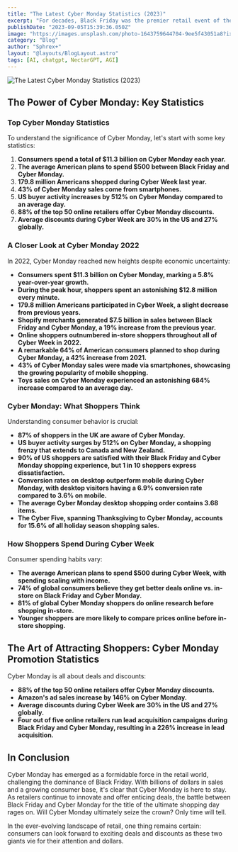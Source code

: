```yaml
---
title: "The Latest Cyber Monday Statistics (2023)"
excerpt: "For decades, Black Friday was the premier retail event of the year, with shoppers lining up outside stores to get their hands on the hottest deals"
publishDate: "2023-09-05T15:39:36.050Z"
image: "https://images.unsplash.com/photo-1643759644704-9ee5f43051a8?ixlib=rb-4.0.3&ixid=M3wxMjA3fDB8MHxwaG90by1wYWdlfHx8fGVufDB8fHx8fA%3D%3D&auto=format&fit=crop&w=1424&q=80"
category: "Blog"
author: "Sphrex+"
layout: "@layouts/BlogLayout.astro"
tags: [AI, chatgpt, NectarGPT, AGI]
---
```


<p><img src="https://images.unsplash.com/photo-1535378273068-9bb67d5beacd?ixlib=rb-4.0.3&ixid=M3wxMjA3fDB8MHxwaG90by1wYWdlfHx8fGVufDB8fHx8fA%3D%3D&auto=format&fit=crop&w=1394&q=80" alt="The Latest Cyber Monday Statistics (2023)" /></p>

<h2 id="the-power-of-cyber-monday-key-statistics">The Power of Cyber Monday: Key Statistics</h2>
<h3 id="top-cyber-monday-statistics">Top Cyber Monday Statistics</h3>
<p>To understand the significance of Cyber Monday, let&#39;s start with some key statistics:</p>
<ol>
<li><strong>Consumers spend a total of $11.3 billion on Cyber Monday each year.</strong></li>
<li><strong>The average American plans to spend $500 between Black Friday and Cyber Monday.</strong></li>
<li><strong>179.8 million Americans shopped during Cyber Week last year.</strong></li>
<li><strong>43% of Cyber Monday sales come from smartphones.</strong></li>
<li><strong>US buyer activity increases by 512% on Cyber Monday compared to an average day.</strong></li>
<li><strong>88% of the top 50 online retailers offer Cyber Monday discounts.</strong></li>
<li><strong>Average discounts during Cyber Week are 30% in the US and 27% globally.</strong></li>
</ol>
<h3 id="a-closer-look-at-cyber-monday-2022">A Closer Look at Cyber Monday 2022</h3>
<p>In 2022, Cyber Monday reached new heights despite economic uncertainty:</p>
<ul>
<li><strong>Consumers spent $11.3 billion on Cyber Monday, marking a 5.8% year-over-year growth.</strong></li>
<li><strong>During the peak hour, shoppers spent an astonishing $12.8 million every minute.</strong></li>
<li><strong>179.8 million Americans participated in Cyber Week, a slight decrease from previous years.</strong></li>
<li><strong>Shopify merchants generated $7.5 billion in sales between Black Friday and Cyber Monday, a 19% increase from the previous year.</strong></li>
<li><strong>Online shoppers outnumbered in-store shoppers throughout all of Cyber Week in 2022.</strong></li>
<li><strong>A remarkable 64% of American consumers planned to shop during Cyber Monday, a 42% increase from 2021.</strong></li>
<li><strong>43% of Cyber Monday sales were made via smartphones, showcasing the growing popularity of mobile shopping.</strong></li>
<li><strong>Toys sales on Cyber Monday experienced an astonishing 684% increase compared to an average day.</strong></li>
</ul>
<h3 id="cyber-monday-what-shoppers-think">Cyber Monday: What Shoppers Think</h3>
<p>Understanding consumer behavior is crucial:</p>
<ul>
<li><strong>87% of shoppers in the UK are aware of Cyber Monday.</strong></li>
<li><strong>US buyer activity surges by 512% on Cyber Monday, a shopping frenzy that extends to Canada and New Zealand.</strong></li>
<li><strong>90% of US shoppers are satisfied with their Black Friday and Cyber Monday shopping experience, but 1 in 10 shoppers express dissatisfaction.</strong></li>
<li><strong>Conversion rates on desktop outperform mobile during Cyber Monday, with desktop visitors having a 6.9% conversion rate compared to 3.6% on mobile.</strong></li>
<li><strong>The average Cyber Monday desktop shopping order contains 3.68 items.</strong></li>
<li><strong>The Cyber Five, spanning Thanksgiving to Cyber Monday, accounts for 15.6% of all holiday season shopping sales.</strong></li>
</ul>
<h3 id="how-shoppers-spend-during-cyber-week">How Shoppers Spend During Cyber Week</h3>
<p>Consumer spending habits vary:</p>
<ul>
<li><strong>The average American plans to spend $500 during Cyber Week, with spending scaling with income.</strong></li>
<li><strong>74% of global consumers believe they get better deals online vs. in-store on Black Friday and Cyber Monday.</strong></li>
<li><strong>81% of global Cyber Monday shoppers do online research before shopping in-store.</strong></li>
<li><strong>Younger shoppers are more likely to compare prices online before in-store shopping.</strong></li>
</ul>
<h2 id="the-art-of-attracting-shoppers-cyber-monday-promotion-statistics">The Art of Attracting Shoppers: Cyber Monday Promotion Statistics</h2>
<p>Cyber Monday is all about deals and discounts:</p>
<ul>
<li><strong>88% of the top 50 online retailers offer Cyber Monday discounts.</strong></li>
<li><strong>Amazon&#39;s ad sales increase by 146% on Cyber Monday.</strong></li>
<li><strong>Average discounts during Cyber Week are 30% in the US and 27% globally.</strong></li>
<li><strong>Four out of five online retailers run lead acquisition campaigns during Black Friday and Cyber Monday, resulting in a 226% increase in lead acquisition.</strong></li>
</ul>
<h2 id="in-conclusion">In Conclusion</h2>
<p>Cyber Monday has emerged as a formidable force in the retail world, challenging the dominance of Black Friday. With billions of dollars in sales and a growing consumer base, it&#39;s clear that Cyber Monday is here to stay. As retailers continue to innovate and offer enticing deals, the battle between Black Friday and Cyber Monday for the title of the ultimate shopping day rages on. Will Cyber Monday ultimately seize the crown? Only time will tell.</p>
<p>In the ever-evolving landscape of retail, one thing remains certain: consumers can look forward to exciting deals and discounts as these two giants vie for their attention and dollars.</p>